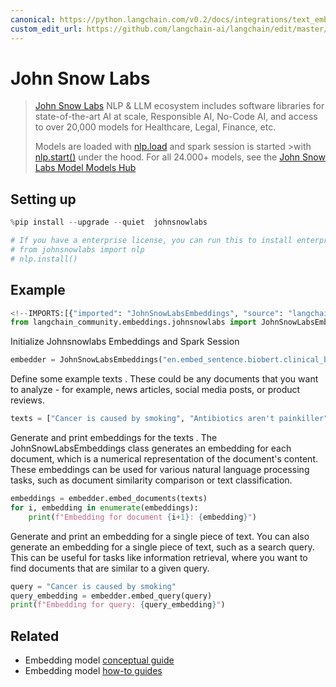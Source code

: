 ```yaml
---
canonical: https://python.langchain.com/v0.2/docs/integrations/text_embedding/johnsnowlabs_embedding/
custom_edit_url: https://github.com/langchain-ai/langchain/edit/master/docs/docs/integrations/text_embedding/johnsnowlabs_embedding.ipynb
---
```


# John Snow Labs

>[John Snow Labs](https://nlp.johnsnowlabs.com/) NLP & LLM ecosystem includes software libraries for state-of-the-art AI at scale, Responsible AI, No-Code AI, and access to over 20,000 models for Healthcare, Legal, Finance, etc.
>
>Models are loaded with [nlp.load](https://nlp.johnsnowlabs.com/docs/en/jsl/load_api) and spark session is started >with [nlp.start()](https://nlp.johnsnowlabs.com/docs/en/jsl/start-a-sparksession) under the hood.
>For all 24.000+ models, see the [John Snow Labs Model Models Hub](https://nlp.johnsnowlabs.com/models)


## Setting up


```python
%pip install --upgrade --quiet  johnsnowlabs
```


```python
# If you have a enterprise license, you can run this to install enterprise features
# from johnsnowlabs import nlp
# nlp.install()
```

## Example


```python
<!--IMPORTS:[{"imported": "JohnSnowLabsEmbeddings", "source": "langchain_community.embeddings.johnsnowlabs", "docs": "https://api.python.langchain.com/en/latest/embeddings/langchain_community.embeddings.johnsnowlabs.JohnSnowLabsEmbeddings.html", "title": "John Snow Labs"}]-->
from langchain_community.embeddings.johnsnowlabs import JohnSnowLabsEmbeddings
```

Initialize Johnsnowlabs Embeddings and Spark Session


```python
embedder = JohnSnowLabsEmbeddings("en.embed_sentence.biobert.clinical_base_cased")
```

Define some example texts . These could be any documents that you want to analyze - for example, news articles, social media posts, or product reviews.


```python
texts = ["Cancer is caused by smoking", "Antibiotics aren't painkiller"]
```

Generate and print embeddings for the texts . The JohnSnowLabsEmbeddings class generates an embedding for each document, which is a numerical representation of the document's content. These embeddings can be used for various natural language processing tasks, such as document similarity comparison or text classification.


```python
embeddings = embedder.embed_documents(texts)
for i, embedding in enumerate(embeddings):
    print(f"Embedding for document {i+1}: {embedding}")
```

Generate and print an embedding for a single piece of text. You can also generate an embedding for a single piece of text, such as a search query. This can be useful for tasks like information retrieval, where you want to find documents that are similar to a given query.


```python
query = "Cancer is caused by smoking"
query_embedding = embedder.embed_query(query)
print(f"Embedding for query: {query_embedding}")
```


## Related

- Embedding model [conceptual guide](/docs/concepts/#embedding-models)
- Embedding model [how-to guides](/docs/how_to/#embedding-models)